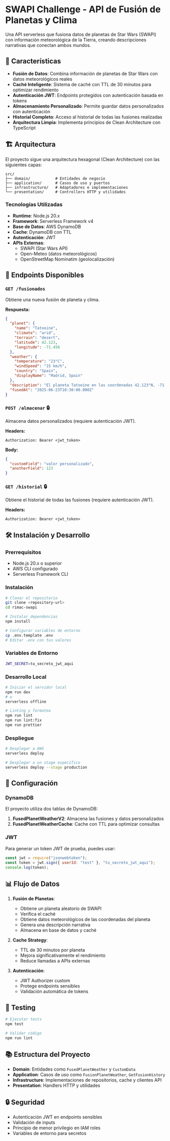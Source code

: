 # SWAPI Challenge - API de Fusión de Planetas y Clima

Una API serverless que fusiona datos de planetas de Star Wars (SWAPI) con información meteorológica de la Tierra, creando descripciones narrativas que conectan ambos mundos.

## 🌟 Características

- **Fusión de Datos**: Combina información de planetas de Star Wars con datos meteorológicos reales
- **Caché Inteligente**: Sistema de caché con TTL de 30 minutos para optimizar rendimiento
- **Autenticación JWT**: Endpoints protegidos con autenticación basada en tokens
- **Almacenamiento Personalizado**: Permite guardar datos personalizados con autenticación
- **Historial Completo**: Acceso al historial de todas las fusiones realizadas
- **Arquitectura Limpia**: Implementa principios de Clean Architecture con TypeScript

## 🏗️ Arquitectura

El proyecto sigue una arquitectura hexagonal (Clean Architecture) con las siguientes capas:

```
src/
├── domain/           # Entidades de negocio
├── application/      # Casos de uso y puertos
├── infrastructure/   # Adaptadores e implementaciones
└── presentation/     # Controllers HTTP y utilidades
```

### Tecnologías Utilizadas

- **Runtime**: Node.js 20.x
- **Framework**: Serverless Framework v4
- **Base de Datos**: AWS DynamoDB
- **Cache**: DynamoDB con TTL
- **Autenticación**: JWT
- **APIs Externas**:
  - SWAPI (Star Wars API)
  - Open-Meteo (datos meteorológicos)
  - OpenStreetMap Nominatim (geolocalización)

## 🚀 Endpoints Disponibles

### `GET /fusionados`

Obtiene una nueva fusión de planeta y clima.

**Respuesta:**

```json
{
  "planet": {
    "name": "Tatooine",
    "climate": "arid",
    "terrain": "desert",
    "latitude": 42.123,
    "longitude": -71.456
  },
  "weather": {
    "temperature": "23°C",
    "windSpeed": "15 km/h",
    "country": "Spain",
    "displayName": "Madrid, Spain"
  },
  "description": "El planeta Tatooine en las coordenadas 42.123°N, -71.456°E, con un clima arid, terreno desert, tiene como equivalencia en el planeta Tierra los datos meteorológicos de Madrid, Spain, donde actualmente la temperatura es de 23°C y la velocidad del viento es de 15 km/h.",
  "fusedAt": "2025-06-23T10:30:00.000Z"
}
```

### `POST /almacenar` 🔒

Almacena datos personalizados (requiere autenticación JWT).

**Headers:**

```
Authorization: Bearer <jwt_token>
```

**Body:**

```json
{
  "customField": "valor personalizado",
  "anotherField": 123
}
```

### `GET /historial` 🔒

Obtiene el historial de todas las fusiones (requiere autenticación JWT).

**Headers:**

```
Authorization: Bearer <jwt_token>
```

## 🛠️ Instalación y Desarrollo

### Prerrequisitos

- Node.js 20.x o superior
- AWS CLI configurado
- Serverless Framework CLI

### Instalación

```bash
# Clonar el repositorio
git clone <repository-url>
cd rimac-swapi

# Instalar dependencias
npm install

# Configurar variables de entorno
cp .env.template .env
# Editar .env con tus valores
```

### Variables de Entorno

```bash
JWT_SECRET=tu_secreto_jwt_aqui
```

### Desarrollo Local

```bash
# Iniciar el servidor local
npm run dev
# o
serverless offline

# Linting y formateo
npm run lint
npm run lint:fix
npm run prettier
```

### Despliegue

```bash
# Desplegar a AWS
serverless deploy

# Desplegar a un stage específico
serverless deploy --stage production
```

## 🔧 Configuración

### DynamoDB

El proyecto utiliza dos tablas de DynamoDB:

1. **FusedPlanetWeatherV2**: Almacena las fusiones y datos personalizados
2. **FusedPlanetWeatherCache**: Cache con TTL para optimizar consultas

### JWT

Para generar un token JWT de prueba, puedes usar:

```javascript
const jwt = require("jsonwebtoken");
const token = jwt.sign({ userId: "test" }, "tu_secreto_jwt_aqui");
console.log(token);
```

## 📊 Flujo de Datos

1. **Fusión de Planetas**:
   - Obtiene un planeta aleatorio de SWAPI
   - Verifica el caché
   - Obtiene datos meteorológicos de las coordenadas del planeta
   - Genera una descripción narrativa
   - Almacena en base de datos y caché

2. **Cache Strategy**:
   - TTL de 30 minutos por planeta
   - Mejora significativamente el rendimiento
   - Reduce llamadas a APIs externas

3. **Autenticación**:
   - JWT Authorizer custom
   - Protege endpoints sensibles
   - Validación automática de tokens

## 🧪 Testing

```bash
# Ejecutar tests
npm test

# Validar código
npm run lint
```

## 📚 Estructura del Proyecto

- **Domain**: Entidades como `FusedPlanetWeather` y `CustomData`
- **Application**: Casos de uso como `FusionPlanetWeather`, `GetFusionHistory`
- **Infrastructure**: Implementaciones de repositorios, cache y clientes API
- **Presentation**: Handlers HTTP y utilidades

## 🔒 Seguridad

- Autenticación JWT en endpoints sensibles
- Validación de inputs
- Principio de menor privilegio en IAM roles
- Variables de entorno para secretos
